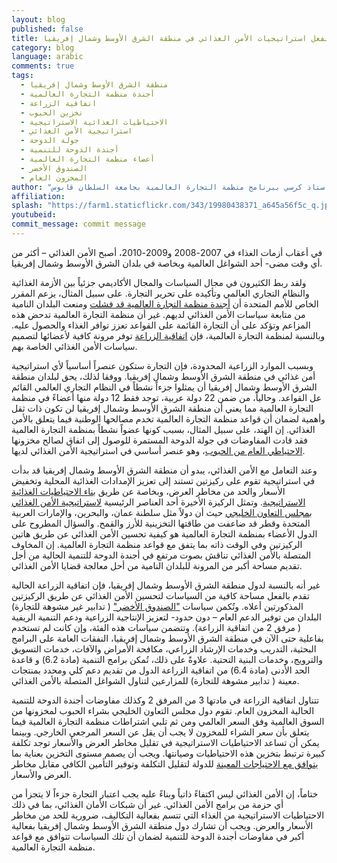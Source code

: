 ```yaml
---
layout: blog
published: false
title: هل تقيد قواعد منظمة التجارة العالمية بالفعل استراتيجيات الأمن الغذائي في منطقة الشرق الأوسط وشمال إفريقيا
category: blog
language: arabic
comments: true
tags: 
  - منطقة الشرق الأوسط وشمال إفريقيا
  - أجندة منظمة التجارة العالمية
  - اتفاقية الزراعة
  - تخزين الحبوب
  - الاحتياطيات الغذائية الاستراتيجية
  - استراتيجية الأمن الغذائي
  - جولة الدوحة
  - أجندة الدوحة للتنمية
  - أعضاء منظمة التجارة العالمية
  - الصندوق الأخضر
  - المخزون العام
author: "حسين أبوغنمي- استاذ مساعد واستاذ كرسي ببرنامج منظمة التجارة العالمية بجامعة السلطان قابوس"
affiliation: 
splash: "https://farm1.staticflickr.com/343/19980438371_a645a56f5c_q.jpg"
youtubeid: 
commit_message: commit message
---
```

في أعقاب أزمات الغذاء في 2007-2008 و2009-2010، أصبح الأمن الغذائي – أكثر من أي وقت مضى- أحد الشواغل العالمية وبخاصة في بلدان الشرق الأوسط وشمال إفريقيا.  

ولقد ربط الكثيرون في مجال السياسات والمجال الأكاديمي جزئياً بين الأزمة الغذائية والنظام التجاري العالمي وتأكيده على تحرير التجارة. على سبيل المثال، يزعم المقرر الخاص للأمم المتحدة أن [أجندة منظمة التجارة العالمية قد فشلت](https://www.wto.org/english/news_e/news11_e/deschutter_2011_e.pdf) ومنعت البلدان النامية من متابعة سياسات الأمن الغذائي لديهم. غير أن منظمة التجارة العالمية تدحض هذه المزاعم وتؤكد على أن التجارة القائمة على القواعد تعزز توافر الغذاء والحصول عليه. وبالنسبة لمنظمة التجارة العالمية، فإن [اتفاقية الزراعة](https://www.wto.org/english/news_e/news11_e/deschutter_2011_e.pdf) توفر مرونة كافية لأعضائها لتصميم سياسات الأمن الغذائي الخاصة بهم.

وبسبب الموارد الزراعية المحدودة، فإن التجارة ستكون عنصراً أساسياً لأي استراتيجية أمن غذائي في منطقة الشرق الأوسط وشمال إفريقيا. ووفقا لذلك، يحق لبلدان منطقة الشرق الأوسط وشمال إفريقيا أن يمثلوا جزءاً نشطاً في النظام التجاري العالمي القائم عل  القواعد. وحالياً، من ضمن 22 دولة عربية، توجد فقط 12 دولة منها أعضاءً في منظمة التجارة العالمية مما يعني أن منطقة الشرق الأوسط وشمال إفريقيا لن تكون ذات ثقل وأهمية لضمان أن قواعد منظمة التجارة العالمية تخدم مصالحها الوطنية فيما يتعلق بالأمن الغذائي. إن الهند، على سبيل المثال، بسبب كونها عضواً نشطاً بمنظمة التجارة العالمية فقد قادت المفاوضات في جولة الدوحة المستمرة للوصول إلى اتفاق لصالح مخزونها [الاحتياطي العام من الحبوب](http://www.nytimes.com/2014/11/14/business/international/us-india-agreement-clears-way-for-global-trade-deal.html?_r=1)، وهو عنصر أساسي في استراتيجية الأمن الغذائي لديها. 

وعند التعامل مع الأمن الغذائي، يبدو أن منطقة الشرق الأوسط وشمال إفريقيا قد بدأت في استراتيجية تقوم على ركيزتين تستند إلى تعزيز الإمدادات الغذائية المحلية وتخفيض الأسعار والحد من مخاطر العرض، وبخاصة عن طريق [بناء الاحتياطيات الغذائية الاستراتيجية](http://link.springer.com/article/10.1007%2Fs12571-010-0102-3). وتمثل الركيزة الأخيرة أحد العناصر الرئيسية [لاستراتيجية الأمن الغذائي بمجلس التعاون الخليجي](http://siteresources.worldbank.org/INTMENA/Resources/FoodSecfinal.pdf) حيث أن دولاً مثل سلطنة عمان، والبحرين، والإمارات العربية المتحدة وقطر قد ضاعفت من طاقتها التخزينية للأرز والقمح. والسؤال المطروح على الدول الأعضاء بمنظمة التجارة العالمية هو كيفية تحسين الأمن الغذائي عن طريق هاتين الركيزتين وفي الوقت ذاته بما يتفق مع قواعد منظمة التجارة العالمية. إن المخاوف المتصلة بالأمن الغذائي تناقش بصوت مرتفع في أجندة الدوحة للتنمية الحالية من أجل تقديم مساحة أكبر من المرونة للبلدان النامية من أحل معالجة قضايا الأمن الغذائي.  
 
غير أنه بالنسبة لدول منطقة الشرق الأوسط وشمال إفريقيا، فإن اتفاقية الزراعة الحالية تقدم بالفعل مساحة كافية من السياسات لتحسين الأمن الغذائي عن طريق الركيزتين المذكورتين أعلاه. وتُكمن سياسات ["الصندوق الأخضر"](https://www.wto.org/english/news_e/news11_e/deschutter_2011_e.pdf) ( تدابير غير مشوهة للتجارة) البلدان من توفير الدعم العام – دون حدود- لتعزيز الإنتاجية الزراعية ودعم التنمية الريفية ( مرفق 2 من اتفاقية الزراعة). وتتضمن سياسات هذه الفئة، وإن كانت لم تستخدم بفاعلية حتى الآن في منطقة الشرق الأوسط وشمال إفريقيا، النفقات العامة على البرامج البحثية، التدريب وخدمات الإرشاد الزراعي، مكافحة الأمراض والآفات، خدمات التسويق والترويج، وخدمات البنية التحتية. علاوةً على ذلك، تُمكن برامج التنمية (مادة 6.2) و قاعدة الحد الأدنى (مادة 6.4) من اتفاقية الزراعة الدول من تقديم دعم كلي ومحدد بمنتجات معينة ( تدابير مشوهة للتجارة) للمزارعين لتناول الشواغل المتصلة بالأمن الغذائي.

تتناول اتفاقية الزراعة في مادتها 3 من المرفق 2 وكذلك مفاوضات أجندة الدوحة للتنمية الحالية المخزون العام. تقوم دول مجلس التعاون الخليجي بشراء الحبوب لمخزونها من السوق العالمية وفق السعر العالمي ومن ثم تلبي اشتراطات منظمة التجارة العالمية فيما يتعلق بأن سعر الشراء للمخزون لا يجب أن يقل عن السعر المرجعي الخارجي. وبينما يمكن أن تساعد الاحتياطيات الاستراتيجية في تقليل مخاطر العرض والأسعار توجد تكلفة كبيرة ترتبط بتخزين هذه الاحتياطيات وصيانتها. ويجب أن يصمم مستوى التخزين بعناية بما [يتوافق مع الاحتياجات المعينة](http://www.soif.org.uk/wp-content/uploads/2012/08/World-Bank-Food-Security-and-Storage-in-MENA.pdf) للدولة لتقليل التكلفة وتوفير التأمين الكافي مقابل مخاطر العرض والأسعار. 

ختاماً، إن الأمن الغذائي ليس اكتفاءً ذاتياً وبناءً عليه يجب اعتبار التجارة جزءاً لا يتجزأ من أي حزمة من برامج الأمن الغذائي. غير أن شبكات الأمان الغذائي، بما في ذلك الاحتياطيات الاستراتيجية من الغذاء التي تتسم بفعالية التكاليف، ضرورية للحد من مخاطر الأسعار والعرض. ويجب أن تشارك دول منطقة الشرق الأوسط وشمال إفريقيا بفعالية أكبر في مفاوضات أجندة الدوحة للتنمية لضمان أن تلك السياسات تتوافق مع قواعد منظمة التجارة العالمية.